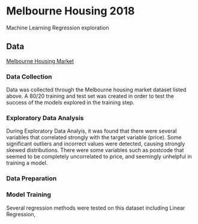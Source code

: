 # Melbourne Housing 2018
Machine Learning Regression exploration

## Data
[Melbourne Housing Market](https://www.kaggle.com/anthonypino/melbourne-housing-market)

### Data Collection
Data was collected through the Melbourne housing market dataset listed above. A 80/20 training and test set was created in order to test the success of the models explored in the training step.

### Exploratory Data Analysis
During Exploratory Data Analyis, it was found that there were several variables that correlated strongly with the target variable (price). Some significant outliers and incorrect values were detected, causing strongly skewed distributions. There were some variables such as postcode that seemed to be completely uncorrelated to price, and seemingly unhelpful in training a model. 

### Data Preparation


### Model Training
Several regression methods were tested on this dataset including Linear Regression, 